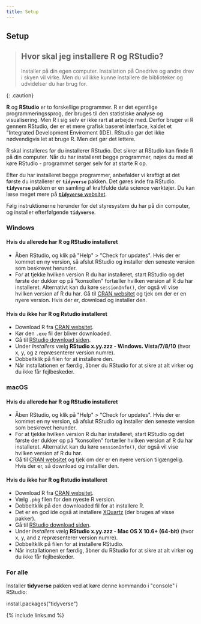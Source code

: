 ```yaml
---
title: Setup
---
```

## Setup

> ## Hvor skal jeg installere R og RStudio?
>
> Installer på din egen computer. Installation på Onedrive og andre drev i skyen vil virke. Men du vil ikke kunne installere de
> biblioteker og udvidelser du har brug for.
>
{: .caution}


**R** og **RStudio** er to forskellige programmer. R er det 
egentlige programmeringssprog, der bruges til den statistiske
analyse og visualisering. Men R i sig selv er ikke rart at 
arbejde med. Derfor bruger vi R gennem RStudio, der er et 
mere grafisk baseret interface, kaldet et "Integrated Development
Enviroment (IDE). RStudio gør det ikke nødvendigvis let at 
bruge R. Men det gør det lettere.

R skal installeres før du installerer RStudio. Det sikrer at 
RStudio kan finde R på din computer. Når du har installeret begge
programmer, nøjes du med at køre RStudio - programmet sørger selv
for at starte R op.

Efter du har installeret begge programmer, anbefalder vi kraftigt
at det første du installerer er **`tidyverse`** pakken.
Det gøres inde fra RStudio. **`tidyverse`** pakken er en 
samling af kraftfulde data science værktøjer. Du 
kan læse meget mere på [**`tidyverse`** websitet](https://tidyverse.tidyverse.org).

Følg instruktionerne herunder for det styresystem du har på 
din computer, og installer efterfølgende **`tidyverse`**.

### Windows

#### Hvis du allerede har R og RStudio installeret

* Åben RStudio, og klik på "Help" > "Check for updates". Hvis der
er kommet en ny version, så afslut RStudio og installer den
seneste version som beskrevet herunder.
* For at tjekke hvilken version R du har installeret, start
RStudio og det første der dukker op på "konsollen" fortæller
hvilken version af R du har installeret. Alternativt kan du
køre `sessionInfo()`, der også vil vise hvilken version af R
du har. Gå til [CRAN websitet](https://cran.r-project.org/bin/windows/base/) og tjek
om der er en nyere version. Hvis der er, download og installer den.

#### Hvis du ikke har R og Rstudio installeret

* Download R fra
   [CRAN websitet](http://cran.r-project.org/bin/windows/base/release.htm).
* Kør den `.exe` fil der bliver downloaded.
* Gå til [RStudio download siden](https://www.rstudio.com/products/rstudio/download/#download).
* Under *Installers* vælg **RStudio x.yy.zzz - Windows.
  Vista/7/8/10** (hvor x, y, og z repræsenterer version numre).
* Dobbeltklik på filen for at installere den.
* Når installationen er færdig, åbner du RStudio for at sikre at alt virker og du ikke får fejlbeskeder.


### macOS

#### Hvis du allerede har R og RStudio installeret

* Åben RStudio, og klik på "Help" > "Check for updates". Hvis der
er kommet en ny version, så afslut RStudio og installer den
seneste version som beskrevet herunder.
* For at tjekke hvilken version R du har installeret, start
RStudio og det første der dukker op på "konsollen" fortæller
hvilken version af R du har installeret. Alternativt kan du
køre `sessionInfo()`, der også vil vise hvilken version af R
du har. 
* Gå til [CRAN websitet](https://cran.r-project.org/bin/macosx/) og tjek om der er en nyere version tilgængelig. Hvis der er, så  download og installler den. 


#### Hvis du ikke har R og Rstudio installeret

* Download R fra
  [CRAN websitet](http://cran.r-project.org/bin/macosx/).
* Vælg `.pkg` filen for den nyeste R version.
* Dobbeltklik på den downloaded fil for at installere R.
* Det er en god ide også at installere [XQuartz](https://www.xquartz.org/) (der bruges af visse pakker).
* Gå til [RStudio download siden](https://www.rstudio.com/products/rstudio/download/#download).
* Under *Installers* vælg **RStudio x.yy.zzz - Mac OS X 10.6+ (64-bit)**
  (hvor x, y, and z repræsenterer version numre).
* Dobbeltklik på filen for at installere RStudio.
* Når installationen er færdig, åbner du RStudio for at sikre at alt virker og du ikke får fejlbeskeder.


### For alle

Installer **tidyverse** pakken ved at køre denne kommando i 
"console" i RStudio:

install.packages("tidyverse")



{% include links.md %}
